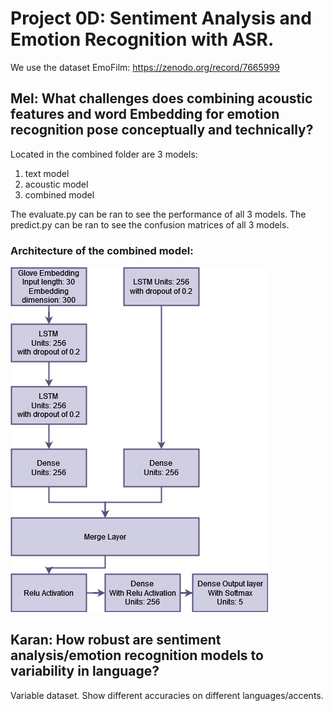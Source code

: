 # Project 0D: Sentiment Analysis and Emotion Recognition with ASR.
We use the dataset EmoFilm: https://zenodo.org/record/7665999

## Mel: What challenges does combining acoustic features and word Embedding for emotion recognition pose conceptually and technically?
Located in the combined folder are 3 models:
1. text model
2. acoustic model
3. combined model

The evaluate.py can be ran to see the performance of all 3 models.
The predict.py can be ran to see the confusion matrices of all 3 models.

### Architecture of the combined model:
![Alt text](combined/images/combined_model.png)

## Karan: How robust are sentiment analysis/emotion recognition models to variability in language? 
Variable dataset. Show different accuracies on different languages/accents.